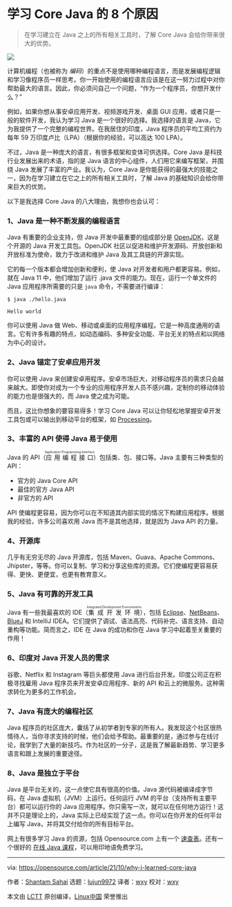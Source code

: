 [#]: subject: "8 reasons why I learned Core Java"
[#]: via: "https://opensource.com/article/21/10/why-i-learned-core-java"
[#]: author: "Shantam Sahai https://opensource.com/users/shantam-sahai"
[#]: collector: "lujun9972"
[#]: translator: "wxy"
[#]: reviewer: "wxy"
[#]: publisher: "wxy"
[#]: url: "https://linux.cn/article-13855-1.html"

学习 Core Java 的 8 个原因
======

> 在学习建立在 Java 之上的所有相关工具时，了解 Core Java 会给你带来很大的优势。

![](https://img.linux.net.cn/data/attachment/album/202110/06/094720iax1d49c5sc0sd48.jpg)

计算机编程（也被称为 *编码*）的重点不是使用哪种编程语言，而是发展编程逻辑和学习像程序员一样思考。你一开始使用的编程语言应该是在这一努力过程中对你帮助最大的语言。因此，你必须问自己一个问题，“作为一个程序员，你想开发什么？”

例如，如果你想从事安卓应用开发、视频游戏开发、桌面 GUI 应用，或者只是一般的软件开发，我认为学习 Java 是一个很好的选择。我选择的语言是 Java，它为我提供了一个完整的编程世界。在我居住的印度，Java 程序员的平均工资约为每年 59 万印度卢比（LPA）（根据你的经验，可以高达 100 LPA）。

不过，Java 是一种庞大的语言，有很多框架和变体可供选择。Core Java 是科技行业发展出来的术语，指的是 Java 语言的中心组件，人们用它来编写框架，并围绕 Java 发展了丰富的产业。我认为，Core Java 是你能获得的最强大的技能之一，因为在学习建立在它之上的所有相关工具时，了解 Java 的基础知识会给你带来巨大的优势。

以下是我选择 Core Java 的八大理由，我想你也会认可：

### 1、Java 是一种不断发展的编程语言

Java 有重要的企业支持，但 Java 开发中最重要的组成部分是 [OpenJDK][2]，这是个开源的 Java 开发工具包。OpenJDK 社区以促进和维护开发源码、开放创新和开放标准为使命，致力于改进和维护 Java 及其工具链的开源实现。

它的每一个版本都会增加创新和便利，使 Java 对开发者和用户都更容易。例如，就在 Java 11 中，他们增加了运行 .java 文件的能力。现在，运行一个单文件的 Java 应用程序所需要的只是 `java` 命令，不需要进行编译：

```
$ java ./hello.java

Hello world
```

你可以使用 Java 做 Web、移动或桌面的应用程序编程。它是一种高度通用的语言。它有许多有趣的特点，如动态编码、多种安全功能、平台无关的特点和以网络为中心的设计。

### 2、Java 锚定了安卓应用开发

你可以使用 Java 来创建安卓用程序。安卓市场巨大，对移动程序员的需求只会越来越大。即使你对成为一个专业的应用程序开发人员不感兴趣，定制你的移动体验的能力也是很强大的，而 Java 使之成为可能。

而且，这比你想象的要容易得多！学习 Core Java 可以让你轻松地掌握安卓开发工具包或可以输出到移动平台的框架，如 [Processing][3]。

### 3、丰富的 API 使得 Java 易于使用

Java 的 API（<ruby>应用编程接口<rt>Application Programming Interface</rt></ruby>）包括类、包、接口等。Java 主要有三种类型的 API：

  * 官方的 Java Core API
  * 最佳的官方 Java API
  * 非官方的 API

API 使编程更容易，因为你可以在不知道其内部实现的情况下构建应用程序。根据我的经验，许多公司喜欢用 Java 而不是其他选择，就是因为 Java API 的力量。

### 4、开源库

几乎有无穷无尽的 Java 开源库，包括 Maven、Guava、Apache Commons、Jhipster，等等。你可以复制、学习和分享这些库的资源。它们使编程更容易获得、更快、更便宜，也更有教育意义。

### 5、Java 有可靠的开发工具

Java 有一些我最喜欢的 IDE（<ruby>集成开发环境<rt>Integrated Development Environments</rt></ruby>），包括 [Eclipse][4]、[NetBeans][5]、[BlueJ][6] 和 IntelliJ IDEA。它们提供了调试、语法高亮、代码补完、语言支持、自动重构等功能。简而言之，IDE 在 Java 的成功和你在 Java 学习中起着至关重要的作用！

### 6、印度对 Java 开发人员的需求

谷歌、Netflix 和 Instagram 等巨头都使用 Java 进行后台开发。印度公司正在积极寻找雇用 Java 程序员来开发安卓应用程序、新的 API 和云上的微服务。这种需求转化为更多的工作机会。

### 7、Java 有庞大的编程社区

Java 程序员的社区庞大，囊括了从初学者到专家的所有人。我发现这个社区很热情待人，当你寻求支持的时候，他们会给予帮助。最重要的是，通过参与在线讨论，我学到了大量的新技巧。作为社区的一分子，这是我了解最新趋势、学习更多语言和跟上发展的重要途径。

### 8、Java 是独立于平台

Java 是平台无关的，这一点使它具有很高的价值。Java 源代码被编译成字节码，在 Java 虚拟机（JVM）上运行。任何运行 JVM 的平台（支持所有主要平台）都可以运行你的 Java 应用程序。你只需写一次，就可以在任何地方运行！这并不只是理论上的，Java 实际上已经实现了这一点。你可以在你开发的任何平台上编写 Java，并将其交付给你的所有目标平台。

网上有很多学习 Java 的资源，包括 Opensource.com 上有一个 [速查表][7]。还有一个很好的 [在线 Java 课程][8]，可以用印地语免费学习。

--------------------------------------------------------------------------------

via: https://opensource.com/article/21/10/why-i-learned-core-java

作者：[Shantam Sahai][a]
选题：[lujun9972][b]
译者：[wxy](https://github.com/wxy)
校对：[wxy](https://github.com/wxy)

本文由 [LCTT](https://github.com/LCTT/TranslateProject) 原创编译，[Linux中国](https://linux.cn/) 荣誉推出

[a]: https://opensource.com/users/shantam-sahai
[b]: https://github.com/lujun9972
[1]: https://opensource.com/sites/default/files/styles/image-full-size/public/lead-images/studying-books-java-couch-education.png?itok=C9gasCXr (Learning and studying technology is the key to success)
[2]: https://developer.ibm.com/components/open-jdk/
[3]: http://processing.org/
[4]: https://opensource.com/article/20/12/eclipse
[5]: https://opensource.com/article/20/12/netbeans
[6]: https://opensource.com/article/20/7/ide-java#bluej
[7]: https://opensource.com/downloads/java-cheat-sheet
[8]: https://www.learnvern.com/course/core-java-programming-tutorial
